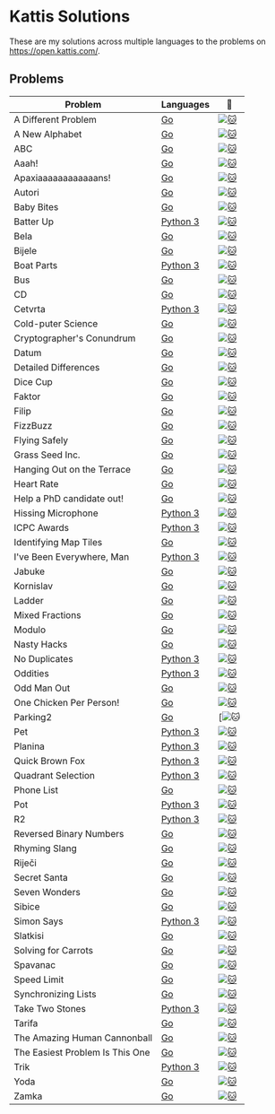 # Kattis Solutions
These are my solutions across multiple languages to the problems on https://open.kattis.com/.

## Problems
| Problem | Languages | :link: |
| - | - | - |
| A Different Problem | [Go](https://github.com/apg258/Kattis/blob/master/Go/A%20Different%20Problem.go)| [![:cat:](https://open.kattis.com/favicon)](https://open.kattis.com/problems/different) |
| A New Alphabet | [Go](https://github.com/apg258/Kattis/blob/master/Go/A%20New%20Alphabet.go)| [![:cat:](https://open.kattis.com/favicon)](https://open.kattis.com/problems/anewalphabet) |
| ABC | [Go](https://github.com/apg258/Kattis/blob/master/Go/ABC.go)| [![:cat:](https://open.kattis.com/favicon)](https://open.kattis.com/problems/abc) |
| Aaah! | [Go](https://github.com/apg258/Kattis/blob/master/Go/Aaah!.go) | [![:cat:](https://open.kattis.com/favicon)](https://open.kattis.com/problems/aaah) |
| Apaxiaaaaaaaaaaaans! | [Go](https://github.com/apg258/Kattis/blob/master/Go/Apaxiaaaaaaaaaaaans.go) | [![:cat:](https://open.kattis.com/favicon)](https://open.kattis.com/problems/apaxiaaans) |
| Autori | [Go](https://github.com/apg258/Kattis/blob/master/Go/Autori.go) | [![:cat:](https://open.kattis.com/favicon)](https://open.kattis.com/problems/autori) |
| Baby Bites | [Go](https://github.com/apg258/Kattis/blob/master/Go/Baby%20Bites.go) | [![:cat:](https://open.kattis.com/favicon)](https://open.kattis.com/problems/babybites) |
| Batter Up | [Python 3](https://github.com/apg258/Kattis/tree/master/Python%203/Batter%20Up.py) | [![:cat:](https://open.kattis.com/favicon)](https://open.kattis.com/problems/batterup) |
| Bela | [Go](https://github.com/apg258/Kattis/blob/master/Go/Bela.go) | [![:cat:](https://open.kattis.com/favicon)](https://open.kattis.com/problems/aaah) |
| Bijele | [Go](https://github.com/apg258/Kattis/blob/master/Go/Bijele.go) | [![:cat:](https://open.kattis.com/favicon)](https://open.kattis.com/problems/bijele) |
| Boat Parts | [Python 3](https://github.com/apg258/Kattis/tree/master/Python%203/Boat%20Parts.py) | [![:cat:](https://open.kattis.com/favicon)](https://open.kattis.com/problems/boatparts) |
| Bus | [Go](https://github.com/apg258/Kattis/blob/master/Go/Bus.go) | [![:cat:](https://open.kattis.com/favicon)](https://open.kattis.com/problems/bus) |
| CD | [Go](https://github.com/apg258/Kattis/blob/master/Go/CD.go) | [![:cat:](https://open.kattis.com/favicon)](https://open.kattis.com/problems/cd) |
| Cetvrta | [Python 3](https://github.com/apg258/Kattis/tree/master/Python%203/Cetvrta.py) | [![:cat:](https://open.kattis.com/favicon)](https://open.kattis.com/problems/cetvrta) |
| Cold-puter Science | [Go](https://github.com/apg258/Kattis/blob/master/Go/Cold-puter%20Science.go) | [![:cat:](https://open.kattis.com/favicon)](https://open.kattis.com/problems/cold) |
| Cryptographer's Conundrum | [Go](https://github.com/apg258/Kattis/blob/master/Go/Cryptographer's%20Conundrum.go) | [![:cat:](https://open.kattis.com/favicon)](https://open.kattis.com/problems/conundrum) |
| Datum | [Go](https://github.com/apg258/Kattis/blob/master/Go/Datum.go) | [![:cat:](https://open.kattis.com/favicon)](https://open.kattis.com/problems/datum) |
| Detailed Differences | [Go](https://github.com/apg258/Kattis/blob/master/Go/Detailed%20Differences.go) | [![:cat:](https://open.kattis.com/favicon)](https://open.kattis.com/problems/detaileddifferences) |
| Dice Cup | [Go](https://github.com/apg258/Kattis/blob/master/Go/Dice%20Cup.go) | [![:cat:](https://open.kattis.com/favicon)](https://open.kattis.com/problems/dicecup) |
| Faktor | [Go](https://github.com/apg258/Kattis/blob/master/Go/Faktor.go)| [![:cat:](https://open.kattis.com/favicon)](https://open.kattis.com/problems/faktor) |
| Filip | [Go](https://github.com/apg258/Kattis/blob/master/Go/Filip.go) | [![:cat:](https://open.kattis.com/favicon)](https://open.kattis.com/problems/filip) |
| FizzBuzz | [Go](https://github.com/apg258/Kattis/blob/master/Go/FizzBuzz.go) | [![:cat:](https://open.kattis.com/favicon)](https://open.kattis.com/problems/fizzbuzz) |
| Flying Safely | [Go](https://github.com/apg258/Kattis/blob/master/Go/Flying%20Safely.go) | [![:cat:](https://open.kattis.com/favicon)](https://open.kattis.com/problems/flyingsafely) |
| Grass Seed Inc. | [Go](https://github.com/apg258/Kattis/blob/master/Go/Grass%20Seed%20Inc..go) | [![:cat:](https://open.kattis.com/favicon)](https://open.kattis.com/problems/grassseed) |
| Hanging Out on the Terrace | [Go](https://github.com/apg258/Kattis/blob/master/Go/Hanging%20Out%20on%20the%20Terrace.go) | [![:cat:](https://open.kattis.com/favicon)](https://open.kattis.com/problems/hangingout) |
| Heart Rate | [Go](https://github.com/apg258/Kattis/blob/master/Go/Heart%20Rate.go) | [![:cat:](https://open.kattis.com/favicon)](https://open.kattis.com/problems/heartrate) |
| Help a PhD candidate out! | [Go](https://github.com/apg258/Kattis/blob/master/Go/Help%20a%20PhD%20candidate%20out!.go) | [![:cat:](https://open.kattis.com/favicon)](https://open.kattis.com/problems/helpaphd) |
| Hissing Microphone | [Python 3](https://github.com/apg258/Kattis/tree/master/Python%203/Hissing%20Microphone.py) | [![:cat:](https://open.kattis.com/favicon)](https://open.kattis.com/problems/hissingmicrophone) |
| ICPC Awards | [Python 3](https://github.com/apg258/Kattis/tree/master/Python%203/ICPC%20Awards.py) | [![:cat:](https://open.kattis.com/favicon)](https://open.kattis.com/problems/icpcawards) |
| Identifying Map Tiles | [Go](https://github.com/apg258/Kattis/blob/master/Go/Identifying%20Map%20Tiles.go) | [![:cat:](https://open.kattis.com/favicon)](https://open.kattis.com/problems/maptiles2) |
| I've Been Everywhere, Man | [Python 3](https://github.com/apg258/Kattis/tree/master/Python%203/I've%20Been%20Everywhere%2C%20Man.py) | [![:cat:](https://open.kattis.com/favicon)](https://open.kattis.com/problems/everywhere) |
| Jabuke | [Go](https://github.com/apg258/Kattis/blob/master/Go/Jabuke.go) | [![:cat:](https://open.kattis.com/favicon)](https://open.kattis.com/problems/jabuke) |
| Kornislav | [Go](https://github.com/apg258/Kattis/blob/master/Go/Kornislav.go) | [![:cat:](https://open.kattis.com/favicon)](https://open.kattis.com/problems/kornislav) |
| Ladder | [Go](https://github.com/apg258/Kattis/blob/master/Go/Ladder.go) | [![:cat:](https://open.kattis.com/favicon)](https://open.kattis.com/problems/ladder) |
| Mixed Fractions | [Go](https://github.com/apg258/Kattis/blob/master/Go/Mixed%20Fractions.go) | [![:cat:](https://open.kattis.com/favicon)](https://open.kattis.com/problems/mixedfractions) |
| Modulo | [Go](https://github.com/apg258/Kattis/blob/master/Go/Modulo.go) | [![:cat:](https://open.kattis.com/favicon)](https://open.kattis.com/problems/modulo) |
| Nasty Hacks | [Go](https://github.com/apg258/Kattis/blob/master/Go/Nasty%20Hacks.go) | [![:cat:](https://open.kattis.com/favicon)](https://open.kattis.com/problems/nastyhacks) |
| No Duplicates | [Python 3](https://github.com/apg258/Kattis/tree/master/Python%203/No%20Duplicates.py) | [![:cat:](https://open.kattis.com/favicon)](https://open.kattis.com/problems/nodup) |
| Oddities | [Python 3](https://github.com/apg258/Kattis/tree/master/Python%203/Oddities.py) | [![:cat:](https://open.kattis.com/favicon)](https://open.kattis.com/problems/oddities) |
| Odd Man Out | [Go](https://github.com/apg258/Kattis/blob/master/Go/Odd%20Man%20Out.go) | [![:cat:](https://open.kattis.com/favicon)](https://open.kattis.com/problems/oddmanout) |
| One Chicken Per Person! | [Go](https://github.com/apg258/Kattis/blob/master/Go/One%20Chicken%20Per%20Person!.go) | [![:cat:](https://open.kattis.com/favicon)](https://open.kattis.com/problems/onechicken) |
| Parking2 | [Go](https://github.com/apg258/Kattis/blob/master/Go/Parking2.go) | [![:cat:](https://open.kattis.com/problems/parking2) |
| Pet | [Python 3](https://github.com/apg258/Kattis/tree/master/Python%203/Pet.py) | [![:cat:](https://open.kattis.com/favicon)](https://open.kattis.com/problems/pet) |
| Planina | [Python 3](https://github.com/apg258/Kattis/tree/master/Python%203/Planina.py) | [![:cat:](https://open.kattis.com/favicon)](https://open.kattis.com/problems/planina) |
| Quick Brown Fox| [Python 3](https://github.com/apg258/Kattis/blob/master/Python%203/Quick%20Brown%20Fox.py) | [![:cat:](https://open.kattis.com/favicon)](https://open.kattis.com/problems/quickbrownfox) |
| Quadrant Selection| [Python 3](https://github.com/apg258/Kattis/tree/master/Python%203/Quadrant%20Selection.py) | [![:cat:](https://open.kattis.com/favicon)](https://open.kattis.com/problems/quadrant) |
| Phone List | [Go](https://github.com/apg258/Kattis/blob/master/Go/Phone%20List.go) | [![:cat:](https://open.kattis.com/favicon)](https://open.kattis.com/problems/phonelist) |
| Pot | [Python 3](https://github.com/apg258/Kattis/tree/master/Python%203/Pot.py) | [![:cat:](https://open.kattis.com/favicon)](https://open.kattis.com/problems/pot) |
| R2 | [Python 3](https://github.com/apg258/Kattis/tree/master/Python%203/R2.py) | [![:cat:](https://open.kattis.com/favicon)](https://open.kattis.com/problems/r2) |
| Reversed Binary Numbers | [Go](https://github.com/apg258/Kattis/blob/master/Go/Reversed%20Binary%20Numbers.go) | [![:cat:](https://open.kattis.com/favicon)](https://open.kattis.com/problems/reversebinary) |
| Rhyming Slang | [Go](https://github.com/apg258/Kattis/blob/master/Go/Rhyming%20Slang.go) | [![:cat:](https://open.kattis.com/favicon)](https://open.kattis.com/problems/rhyming) |
| Riječi | [Go](https://github.com/apg258/Kattis/blob/master/Go/Rijeci.go) | [![:cat:](https://open.kattis.com/favicon)](https://open.kattis.com/problems/rijeci) |
| Secret Santa | [Go](https://github.com/apg258/Kattis/blob/master/Go/Secret%20Santa.go) | [![:cat:](https://open.kattis.com/favicon)](https://open.kattis.com/problems/secretsanta) |
| Seven Wonders | [Go](https://github.com/apg258/Kattis/blob/master/Go/Seven%20Wonders.go) | [![:cat:](https://open.kattis.com/favicon)](https://open.kattis.com/problems/sevenwonders) |
| Sibice | [Go](https://github.com/apg258/Kattis/blob/master/Go/Sibice.go) | [![:cat:](https://open.kattis.com/favicon)](https://open.kattis.com/problems/sibice) |
| Simon Says | [Python 3](https://github.com/apg258/Kattis/tree/master/Python%203/Simon%20Says.py) | [![:cat:](https://open.kattis.com/favicon)](https://open.kattis.com/problems/simonsays) |
| Slatkisi | [Go](https://github.com/apg258/Kattis/blob/master/Go/Slatkisi.go) | [![:cat:](https://open.kattis.com/favicon)](https://open.kattis.com/problems/slatkisi) |
| Solving for Carrots | [Go](https://github.com/apg258/Kattis/blob/master/Go/Solving%20for%20Carrots.go) | [![:cat:](https://open.kattis.com/favicon)](https://open.kattis.com/problems/carrots) |
| Spavanac | [Go](https://github.com/apg258/Kattis/blob/master/Go/Spavanac.go) | [![:cat:](https://open.kattis.com/favicon)](https://open.kattis.com/problems/spavanac) |
| Speed Limit | [Go](https://github.com/apg258/Kattis/blob/master/Go/Speed%20Limit.go) | [![:cat:](https://open.kattis.com/favicon)](https://open.kattis.com/problems/speedlimit) |
| Synchronizing Lists | [Go](https://github.com/apg258/Kattis/blob/master/Go/Synchronizing%20Lists.go) | [![:cat:](https://open.kattis.com/favicon)](https://open.kattis.com/problems/synchronizinglists)  |
| Take Two Stones | [Python 3](https://github.com/apg258/Kattis/tree/master/Python%203/Take%20Two%20Stones.py) | [![:cat:](https://open.kattis.com/favicon)](https://open.kattis.com/problems/twostones) |
| Tarifa | [Go](https://github.com/apg258/Kattis/blob/master/Go/Tarifa.go) | [![:cat:](https://open.kattis.com/favicon)](https://open.kattis.com/problems/tarifa) |
| The Amazing Human Cannonball | [Go](https://github.com/apg258/Kattis/blob/master/Go/The%20Amazing%20Human%20Cannonball.go) | [![:cat:](https://open.kattis.com/favicon)](https://open.kattis.com/problems/humancannonball2) |
| The Easiest Problem Is This One | [Go](https://github.com/apg258/Kattis/blob/master/Go/The%20Easiest%20Problem%20Is%20This%20One.go) | [![:cat:](https://open.kattis.com/favicon)](https://open.kattis.com/problems/easiest) |
| Trik | [Python 3](https://github.com/apg258/Kattis/tree/master/Python%203/Trik.py) | [![:cat:](https://open.kattis.com/favicon)](https://open.kattis.com/problems/trik) |
| Yoda | [Go](https://github.com/apg258/Kattis/blob/master/Go/Yoda.go) | [![:cat:](https://open.kattis.com/favicon)](https://open.kattis.com/problems/yinyangstones) |
| Zamka | [Go](https://github.com/apg258/Kattis/blob/master/Go/Zamka.go)| [![:cat:](https://open.kattis.com/favicon)](https://open.kattis.com/problems/zamka) |
